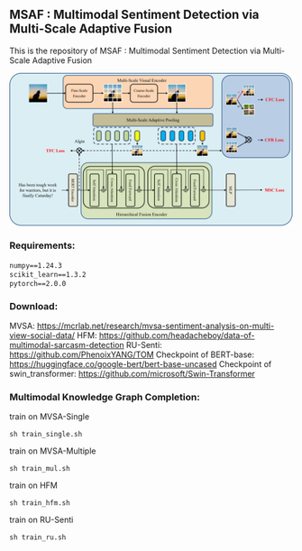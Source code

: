 ## MSAF : Multimodal Sentiment Detection via Multi-Scale Adaptive Fusion

This is the repository of MSAF : Multimodal Sentiment Detection via Multi-Scale Adaptive Fusion

![image](MSAF.png)

### Requirements:

```shell
numpy==1.24.3
scikit_learn==1.3.2
pytorch==2.0.0
```

### Download:

MVSA: https://mcrlab.net/research/mvsa-sentiment-analysis-on-multi-view-social-data/
HFM: https://github.com/headacheboy/data-of-multimodal-sarcasm-detection
RU-Senti: https://github.com/PhenoixYANG/TOM
Checkpoint of BERT-base: https://huggingface.co/google-bert/bert-base-uncased
Checkpoint of swin_transformer: https://github.com/microsoft/Swin-Transformer

### Multimodal Knowledge Graph Completion:

train on MVSA-Single

```shell
sh train_single.sh 
```

train on MVSA-Multiple

```shell
sh train_mul.sh 
```

train on HFM

```shell
sh train_hfm.sh 
```

train on RU-Senti

```shell
sh train_ru.sh 
```